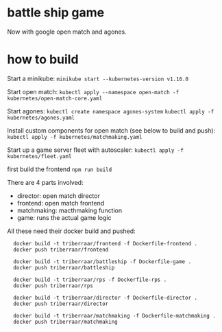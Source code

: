 # battle ship game

Now with google open match and agones.

# how to build

Start a minikube:
`minikube start --kubernetes-version v1.16.0`

Start open match:
`kubectl apply --namespace open-match -f kubernetes/open-match-core.yaml`

Start agones:
`kubectl create namespace agones-system`
`kubectl apply -f kubernetes/agones.yaml`

Install custom components for open match (see below to build and push):
`kubectl apply -f kubernetes/matchmaking.yaml`

Start up a game server fleet with autoscaler:
`kubectl apply -f kubernetes/fleet.yaml`

first build the frontend `npm run build`

There are 4 parts involved:

- director: open match director
- frontend: open match frontend
- matchmaking: macthmaking function
- game: runs the actual game logic

All these need their docker build and pushed:

```
  docker build -t triberraar/frontend -f Dockerfile-frontend .
  docker push triberraar/frontend

  docker build -t triberraar/battleship -f Dockerfile-game .
  docker push triberraar/battleship

  docker build -t triberraar/rps -f Dockerfile-rps .
  docker push triberraar/rps

  docker build -t triberraar/director -f Dockerfile-director .
  docker push triberraar/director

  docker build -t triberraar/matchmaking -f Dockerfile-matchmaking .
  docker push triberraar/matchmaking
```
